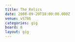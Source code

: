 ```yaml
---
title: The Relics
date: 2008-09-20T18:00:00.000Z
venue: v5786
categories: gig
board: 8
layout: gig
---
```


